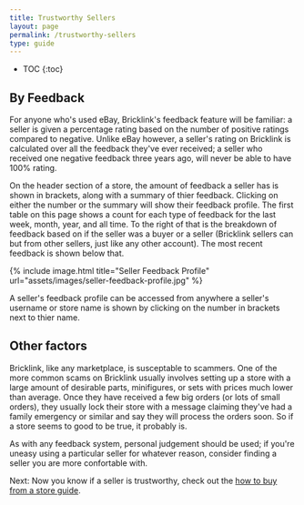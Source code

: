 ```yaml
---
title: Trustworthy Sellers
layout: page
permalink: /trustworthy-sellers
type: guide
---
```


* TOC
{:toc}

## By Feedback

<div class="alert alert-warning"> 
For anyone who's used eBay, Bricklink's feedback feature will be familiar: a seller is given a percentage rating based on the number of positive ratings compared to negative. Unlike eBay however, a seller's rating on Bricklink is calculated over all the feedback they've ever received; a seller who received one negative feedback three years ago, will never be able to have 100% rating.
</div>

On the header section of a store, the amount of feedback a seller has is shown in brackets, along with a summary of thier feedback. Clicking on either the number or the summary will show their feedback profile. The first table on this page shows a count for each type of feedback for the last week, month, year, and all time. To the right of that is the breakdown of feedback based on if the seller was a buyer or a seller (Bricklink sellers can but from other sellers, just like any other account). The most recent feedback is shown below that.

{% include image.html
    title="Seller Feedback Profile"
    url="assets/images/seller-feedback-profile.jpg"
%}

<div class="alert alert-warning"> 
A seller's feedback profile can be accessed from anywhere a seller's username or store name is shown by clicking on the number in brackets next to thier name.
</div>

## Other factors

Bricklink, like any marketplace, is susceptable to scammers. One of the more common scams on Bricklink usually involves setting up a store with a large amount of desirable parts, minifigures, or sets with prices much lower than average. Once they have received a few big orders (or lots of small orders), they usually lock their store with a message claiming they've had a family emergency or similar and say they will process the orders soon. So if a store seems to good to be true, it probably is.

As with any feedback system, personal judgement should be used; if you're uneasy using a particular seller for whatever reason, consider finding a seller you are more confortable with.

<span class="label label-next">Next:</span> Now you know if a seller is trustworthy, check out the [how to buy from a store guide](/buying-parts-from-a-store).